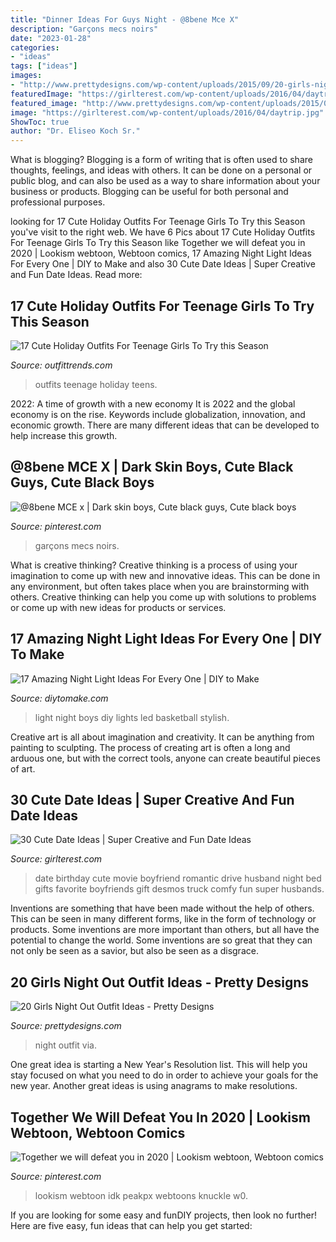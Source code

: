 ```yaml
---
title: "Dinner Ideas For Guys Night - @8bene Mce X"
description: "Garçons mecs noirs"
date: "2023-01-28"
categories:
- "ideas"
tags: ["ideas"]
images:
- "http://www.prettydesigns.com/wp-content/uploads/2015/09/20-girls-night-out-outfit-ideas13.jpg"
featuredImage: "https://girlterest.com/wp-content/uploads/2016/04/daytrip.jpg"
featured_image: "http://www.prettydesigns.com/wp-content/uploads/2015/09/20-girls-night-out-outfit-ideas13.jpg"
image: "https://girlterest.com/wp-content/uploads/2016/04/daytrip.jpg"
ShowToc: true
author: "Dr. Eliseo Koch Sr."
---
```



What is blogging?
Blogging is a form of writing that is often used to share thoughts, feelings, and ideas with others. It can be done on a personal or public blog, and can also be used as a way to share information about your business or products. Blogging can be useful for both personal and professional purposes.

	

		
looking for 17 Cute Holiday Outfits For Teenage Girls To Try this Season you've visit to the right web. We have 6 Pics about 17 Cute Holiday Outfits For Teenage Girls To Try this Season like Together we will defeat you in 2020 | Lookism webtoon, Webtoon comics, 17 Amazing Night Light Ideas For Every One | DIY to Make and also 30 Cute Date Ideas | Super Creative and Fun Date Ideas. Read more:
		
    
## 17 Cute Holiday Outfits For Teenage Girls To Try This Season

<img loading=lazy src="https://www.outfittrends.com/wp-content/uploads/2014/12/shinny-outfits-for-teens.jpg" onerror="this.onerror=null;this.src='https://tse3.mm.bing.net/th?id=OIP.rgHAeyvN8i0ngnQh2jcbUwAAAA&amp;pid=15.1';" alt="17 Cute Holiday Outfits For Teenage Girls To Try this Season">

_Source: outfittrends.com_

>outfits teenage holiday teens. 

	

2022: A time of growth with a new economy
It is 2022 and the global economy is on the rise. Keywords include globalization, innovation, and economic growth. There are many different ideas that can be developed to help increase this growth.

    
## @8bene MCE X | Dark Skin Boys, Cute Black Guys, Cute Black Boys

<img loading=lazy src="https://i.pinimg.com/736x/b0/3b/9e/b03b9ef27d1312b3cd47321061149c94.jpg" onerror="this.onerror=null;this.src='https://tse1.mm.bing.net/th?id=OIP.DeKptil0GEXM7sryk-3pkgHaHY&amp;pid=15.1';" alt="@8bene MCE x | Dark skin boys, Cute black guys, Cute black boys">

_Source: pinterest.com_

>garçons mecs noirs. 

	

What is creative thinking?
Creative thinking is a process of using your imagination to come up with new and innovative ideas. This can be done in any environment, but often takes place when you are brainstorming with others. Creative thinking can help you come up with solutions to problems or come up with new ideas for products or services.

    
## 17 Amazing Night Light Ideas For Every One | DIY To Make

<img loading=lazy src="http://www.diytomake.com/wp-content/uploads/2017/02/Stylish-Boys-Room-Lights.jpg" onerror="this.onerror=null;this.src='https://tse3.mm.bing.net/th?id=OIP.Ik11cGuZ6Y5RmqGIYYz9cwHaJ4&amp;pid=15.1';" alt="17 Amazing Night Light Ideas For Every One | DIY to Make">

_Source: diytomake.com_

>light night boys diy lights led basketball stylish. 

	

Creative art is all about imagination and creativity. It can be anything from painting to sculpting. The process of creating art is often a long and arduous one, but with the correct tools, anyone can create beautiful pieces of art.

    
## 30 Cute Date Ideas | Super Creative And Fun Date Ideas

<img loading=lazy src="https://girlterest.com/wp-content/uploads/2016/04/daytrip.jpg" onerror="this.onerror=null;this.src='https://tse3.mm.bing.net/th?id=OIP.nql7TsPOiCvKQGOrl5XDZwHaHa&amp;pid=15.1';" alt="30 Cute Date Ideas | Super Creative and Fun Date Ideas">

_Source: girlterest.com_

>date birthday cute movie boyfriend romantic drive husband night bed gifts favorite boyfriends gift desmos truck comfy fun super husbands. 

	

Inventions are something that have been made without the help of others. This can be seen in many different forms, like in the form of technology or products. Some inventions are more important than others, but all have the potential to change the world. Some inventions are so great that they can not only be seen as a savior, but also be seen as a disgrace.

    
## 20 Girls Night Out Outfit Ideas - Pretty Designs

<img loading=lazy src="http://www.prettydesigns.com/wp-content/uploads/2015/09/20-girls-night-out-outfit-ideas13.jpg" onerror="this.onerror=null;this.src='https://tse3.mm.bing.net/th?id=OIP.rC3VmS2Bjcmu6NIu55275QHaLH&amp;pid=15.1';" alt="20 Girls Night Out Outfit Ideas - Pretty Designs">

_Source: prettydesigns.com_

>night outfit via. 

	

One great idea is starting a New Year's Resolution list. This will help you stay focused on what you need to do in order to achieve your goals for the new year. Another great ideas is using anagrams to make resolutions.

    
## Together We Will Defeat You In 2020 | Lookism Webtoon, Webtoon Comics

<img loading=lazy src="https://i.pinimg.com/736x/d4/d6/af/d4d6af93ef350343e8b9a5f472462c0a.jpg" onerror="this.onerror=null;this.src='https://tse3.mm.bing.net/th?id=OIP.bIItAjxRS-dJEWMkXg6czQHaQC&amp;pid=15.1';" alt="Together we will defeat you in 2020 | Lookism webtoon, Webtoon comics">

_Source: pinterest.com_

>lookism webtoon idk peakpx webtoons knuckle w0. 

	

If you are looking for some easy and funDIY projects, then look no further! Here are five easy, fun ideas that can help you get started: 

